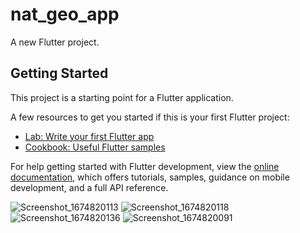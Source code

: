 # nat_geo_app

A new Flutter project.

## Getting Started

This project is a starting point for a Flutter application.

A few resources to get you started if this is your first Flutter project:

- [Lab: Write your first Flutter app](https://docs.flutter.dev/get-started/codelab)
- [Cookbook: Useful Flutter samples](https://docs.flutter.dev/cookbook)

For help getting started with Flutter development, view the
[online documentation](https://docs.flutter.dev/), which offers tutorials,
samples, guidance on mobile development, and a full API reference.

![Screenshot_1674820113](https://user-images.githubusercontent.com/108278863/222259868-26ac1055-11f4-42c3-b208-af804623d3c1.png)
![Screenshot_1674820118](https://user-images.githubusercontent.com/108278863/222259907-b1786b3b-6115-45bb-a42c-ee47be1fddeb.png)
![Screenshot_1674820136](https://user-images.githubusercontent.com/108278863/222259982-ed5542d7-de7b-4627-8daf-69abdab682a4.png)
![Screenshot_1674820091](https://user-images.githubusercontent.com/108278863/222260054-803f26d3-7489-44c0-9ff1-18036dcc1eaf.png)

